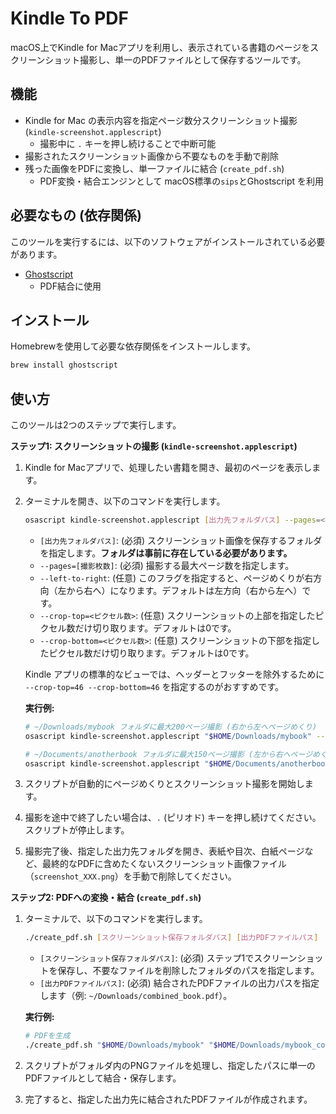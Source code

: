 # Kindle To PDF

macOS上でKindle for Macアプリを利用し、表示されている書籍のページをスクリーンショット撮影し、単一のPDFファイルとして保存するツールです。

## 機能

- Kindle for Mac の表示内容を指定ページ数分スクリーンショット撮影 (`kindle-screenshot.applescript`)
    - 撮影中に `.` キーを押し続けることで中断可能
- 撮影されたスクリーンショット画像から不要なものを手動で削除
- 残った画像をPDFに変換し、単一ファイルに結合 (`create_pdf.sh`)
    - PDF変換・結合エンジンとして macOS標準の`sips`とGhostscript を利用

## 必要なもの (依存関係)

このツールを実行するには、以下のソフトウェアがインストールされている必要があります。

- [Ghostscript](https://ghostscript.com/)
   - PDF結合に使用

## インストール

Homebrewを使用して必要な依存関係をインストールします。

```bash
brew install ghostscript
```

## 使い方

このツールは2つのステップで実行します。

**ステップ1: スクリーンショットの撮影 (`kindle-screenshot.applescript`)**

1.  Kindle for Macアプリで、処理したい書籍を開き、最初のページを表示します。
2.  ターミナルを開き、以下のコマンドを実行します。
    ```bash
    osascript kindle-screenshot.applescript [出力先フォルダパス] --pages=<撮影枚数> [--left-to-right] [--crop-top=<ピクセル数>] [--crop-bottom=<ピクセル数>]
    ```
    - `[出力先フォルダパス]`: (必須) スクリーンショット画像を保存するフォルダを指定します。**フォルダは事前に存在している必要があります。**
    - `--pages=[撮影枚数]`: (必須) 撮影する最大ページ数を指定します。
    - `--left-to-right`: (任意) このフラグを指定すると、ページめくりが右方向（左から右へ）になります。デフォルトは左方向（右から左へ）です。
    - `--crop-top=<ピクセル数>`: (任意) スクリーンショットの上部を指定したピクセル数だけ切り取ります。デフォルトは0です。
    - `--crop-bottom=<ピクセル数>`: (任意) スクリーンショットの下部を指定したピクセル数だけ切り取ります。デフォルトは0です。

    Kindle アプリの標準的なビューでは、ヘッダーとフッターを除外するために `--crop-top=46 --crop-bottom=46` を指定するのがおすすめです。

    **実行例:**
    ```bash
    # ~/Downloads/mybook フォルダに最大200ページ撮影 (右から左へページめくり)
    osascript kindle-screenshot.applescript "$HOME/Downloads/mybook" --pages=200

    # ~/Documents/anotherbook フォルダに最大150ページ撮影 (左から右へページめくり)
    osascript kindle-screenshot.applescript "$HOME/Documents/anotherbook" --pages=150 --left-to-right
    ```
3.  スクリプトが自動的にページめくりとスクリーンショット撮影を開始します。
4.  撮影を途中で終了したい場合は、`.` (ピリオド) キーを押し続けてください。スクリプトが停止します。
5.  撮影完了後、指定した出力先フォルダを開き、表紙や目次、白紙ページなど、最終的なPDFに含めたくないスクリーンショット画像ファイル（`screenshot_XXX.png`）を手動で削除してください。

**ステップ2: PDFへの変換・結合 (`create_pdf.sh`)**

1.  ターミナルで、以下のコマンドを実行します。
    ```bash
    ./create_pdf.sh [スクリーンショット保存フォルダパス] [出力PDFファイルパス]
    ```
    - `[スクリーンショット保存フォルダパス]`: (必須) ステップ1でスクリーンショットを保存し、不要なファイルを削除したフォルダのパスを指定します。
    - `[出力PDFファイルパス]`: (必須) 結合されたPDFファイルの出力パスを指定します（例: `~/Downloads/combined_book.pdf`）。

    **実行例:**
    ```bash
    # PDFを生成
    ./create_pdf.sh "$HOME/Downloads/mybook" "$HOME/Downloads/mybook_combined.pdf"
    ```
2.  スクリプトがフォルダ内のPNGファイルを処理し、指定したパスに単一のPDFファイルとして結合・保存します。
3.  完了すると、指定した出力先に結合されたPDFファイルが作成されます。
